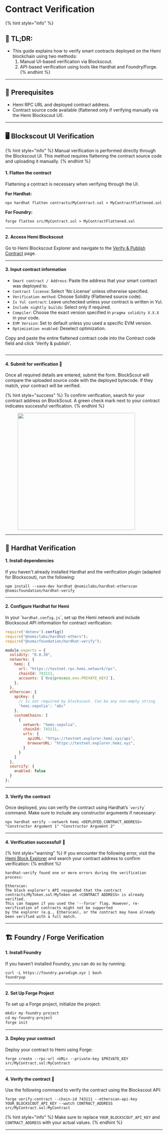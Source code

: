 # Contract Verification

{% hint style="info" %}
## 📜 **TL;DR:**

* This guide explains how to verify smart contracts deployed on the Hemi blockchain using two methods:
  1. Manual UI-based verification via Blockscout.
  2. API-based verification using tools like Hardhat and Foundry/Forge.
{% endhint %}

***

## 🏁 Prerequisites

* Hemi RPC URL and deployed contract address.
* Contract source code available (flattened only if verifying manually via the Hemi Blockscout UI).

***

## 🖥️ Blockscout UI Verification&#x20;

{% hint style="info" %}
Manual verification is performed directly through the Blockscout UI. This method requires flattening the contract source code and uploading it manually.
{% endhint %}

#### 1. Flatten the contract

Flattening a contract is necessary when verifying through the UI.&#x20;

**For Hardhat:**

```
npx hardhat flatten contracts/MyContract.sol > MyContractFlattened.sol
```

**For Foundry:**

```
forge flatten src/MyContract.sol > MyContractFlattened.sol
```

***

#### 2. Access Hemi Blockscout

Go to Hemi Blockscout Explorer and navigate to the [Verify & Publish Contract](https://testnet.explorer.hemi.xyz/contract-verification) page.

***

#### 3. Input contract information

* `Smart contract / Address`:  Paste the address that your smart contract was deployed to.
* `Contract license`:  Select 'No License' unless otherwise specified.
* `Verification method`: Choose Solidity (Flattened source code).
* `Is Yul contract`: Leave unchecked unless your contract is written in Yul.
* `Include nightly builds`: Select only if required.
* `Compiler`: Choose the exact version specified in `pragma solidity X.X.X` in your code.
* `EVM Version`: Set to default unless you used a specific EVM version.
* `Optimization enabled`: Deselect optimization.

Copy and paste the entire flattened contract code into the Contract code field and click 'Verify & publish'.

<figure><img src="../.gitbook/assets/image (1).png" alt=""><figcaption></figcaption></figure>

***

#### 4. Submit for verification 🎉

Once all required details are entered, submit the form. BlockScout will compare the uploaded source code with the deployed bytecode. If they match, your contract will be verified.

{% hint style="success" %}
To confirm verification, search for your contract address on BlockScout. A green check mark next to your contract indicates successful verification.
{% endhint %}

<figure><img src="../.gitbook/assets/image (2).png" alt="" width="375"><figcaption></figcaption></figure>

***

## 🚧 Hardhat Verification

#### 1. Install dependencies

If you haven't already installed Hardhat and the verification plugin (adapted for Blockscout), run the following:

```
npm install --save-dev hardhat @nomiclabs/hardhat-etherscan @nomicfoundation/hardhat-verify
```

***

#### 2. Configure Hardhat for Hemi

In your \``hardhat.config.js`\`, set up the Hemi network and include Blockscout API information for contract verification:

```javascript
require('dotenv').config()
require("@nomiclabs/hardhat-ethers");
require("@nomicfoundation/hardhat-verify");

module.exports = {
  solidity: "0.8.20",
  networks: {
    hemi: {
      url: "https://testnet.rpc.hemi.network/rpc",
      chainId: 743111,
      accounts: [`0x${process.env.PRIVATE_KEY}`],
    },
  },
  etherscan: {
    apiKey: {
      // Is not required by blockscout. Can be any non-empty string
      'hemi-sepolia': "abc"
    },
    customChains: [
      {
        network: "hemi-sepolia",
        chainId: 743111,
        urls: {
          apiURL: "https://testnet.explorer.hemi.xyz/api",
          browserURL: "https://testnet.explorer.hemi.xyz",
        }
      }
    ]
  },
  sourcify: {
    enabled: false
  }
};
```

***

#### 3. Verify the contract

Once deployed, you can verify the contract using Hardhat’s \``verify`\` command. Make sure to include any constructor arguments if necessary:

```
npx hardhat verify --network hemi <DEPLOYED_CONTRACT_ADDRESS> "Constructor Argument 1" "Constructor Argument 2"
```

***

#### 4. Verification successful! 🎉

{% hint style="warning" %}
If you encounter the following error, visit the [Hemi Block Explorer](https://testnet.explorer.hemi.xyz) and search your contract address to confirm verification:
{% endhint %}

```
hardhat-verify found one or more errors during the verification process:

Etherscan:
The block explorer's API responded that the contract contracts/MyToken.sol:MyToken at <CONTRACT ADDRESS> is already verified.
This can happen if you used the '--force' flag. However, re-verification of contracts might not be supported
by the explorer (e.g., Etherscan), or the contract may have already been verified with a full match.
```

***

## 🏗️ Foundry / Forge Verification

#### 1. Install Foundry

If you haven’t installed Foundry, you can do so by running:

```
curl -L https://foundry.paradigm.xyz | bash
foundryup
```

***

#### 2. Set Up Forge Project

To set up a Forge project, initialize the project:

```javascript
mkdir my-foundry-project
cd my-foundry-project
forge init
```

***

#### 3. Deploy your contract

Deploy your contract to Hemi using Forge:

```
forge create --rpc-url <URL> --private-key $PRIVATE_KEY src/MyContract.sol:MyContract
```

***

#### 4. Verify the contract 🎉

Use the following command to verify the contract using the Blockscout API:

```
forge verify-contract --chain-id 743111 --etherscan-api-key YOUR_BLOCKSCOUT_API_KEY --watch CONTRACT_ADDRESS src/MyContract.sol:MyContract
```

{% hint style="info" %}
Make sure to replace `YOUR_BLOCKSCOUT_API_KEY` and `CONTRACT_ADDRESS` with your actual values.
{% endhint %}

***

